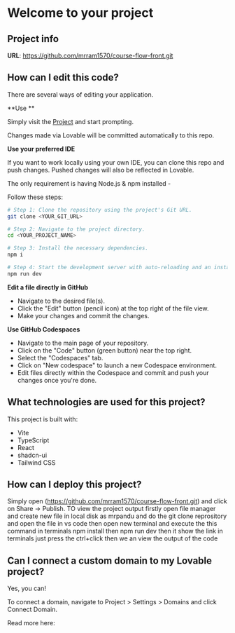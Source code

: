 # Welcome to your project

## Project info

**URL**: https://github.com/mrram1570/course-flow-front.git

## How can I edit this code?

There are several ways of editing your application.

**Use **

Simply visit the [Project](https://github.com/mrram1570/course-flow-front.git) and start prompting.

Changes made via Lovable will be committed automatically to this repo.

**Use your preferred IDE**

If you want to work locally using your own IDE, you can clone this repo and push changes. Pushed changes will also be reflected in Lovable.

The only requirement is having Node.js & npm installed - 

Follow these steps:

```sh
# Step 1: Clone the repository using the project's Git URL.
git clone <YOUR_GIT_URL>

# Step 2: Navigate to the project directory.
cd <YOUR_PROJECT_NAME>

# Step 3: Install the necessary dependencies.
npm i

# Step 4: Start the development server with auto-reloading and an instant preview.
npm run dev
```

**Edit a file directly in GitHub**

- Navigate to the desired file(s).
- Click the "Edit" button (pencil icon) at the top right of the file view.
- Make your changes and commit the changes.

**Use GitHub Codespaces**

- Navigate to the main page of your repository.
- Click on the "Code" button (green button) near the top right.
- Select the "Codespaces" tab.
- Click on "New codespace" to launch a new Codespace environment.
- Edit files directly within the Codespace and commit and push your changes once you're done.

## What technologies are used for this project?

This project is built with:

- Vite
- TypeScript
- React
- shadcn-ui
- Tailwind CSS

## How can I deploy this project?

Simply open (https://github.com/mrram1570/course-flow-front.git) and click on Share -> Publish.
TO view the project output firstly open file manager and create new file in local disk as mrpandu and do the git clone reprository  and open the file in vs code then open new terminal and  execute the this command in terminals npm install  then npm run dev  then it show the link in terminals  just press the ctrl+click then we an view the output of the code 

## Can I connect a custom domain to my Lovable project?

Yes, you can!

To connect a domain, navigate to Project > Settings > Domains and click Connect Domain.

Read more here: 
